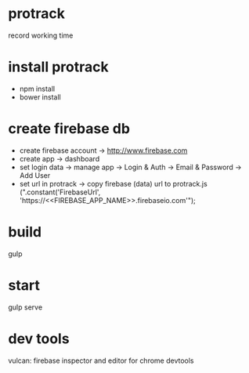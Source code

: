 # protrack
record working time

# install protrack
- npm install
- bower install

# create firebase db
- create firebase account -> http://www.firebase.com
- create app -> dashboard
- set login data -> manage app -> Login & Auth -> Email & Password -> Add User
- set url in protrack -> copy firebase (data) url to protrack.js (".constant('FirebaseUrl', 'https://<<FIREBASE_APP_NAME>>.firebaseio.com'");

# build
gulp

# start
gulp serve

# dev tools
vulcan: firebase inspector and editor for chrome devtools

